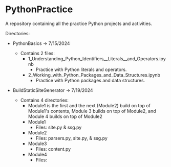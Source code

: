 # PythonPractice
A repository containing all the practice Python projects and activities.

Directories:
- PythonBasics -> 7/15/2024
    - Contains 2 files:
        - 1_Understanding_Python_Identifiers__Literals__and_Operators.ipynb
            - Practice with Python literals and operators.
        - 2_Working_with_Python_Packages_and_Data_Structures.ipynb
            - Practice with Python packages and data structures.

- BuildStaticSiteGenerator -> 7/19/2024
    - Contains 4 directories:
        - Module1 is the first and the next (Module2) build on top of Module1's contents, Module 3 builds on top of Module2, and Module 4 builds on top of Module2
        - Module1
            - Files: site.py & ssg.py
        - Module2
            - Files: parsers.py, site.py, & ssg.py
        - Module3
            - Files: content.py
        - Module4
            - Files:

